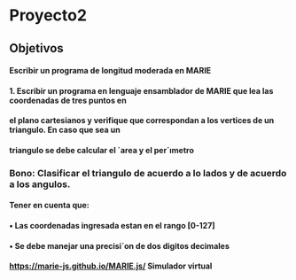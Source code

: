 # Proyecto2

## Objetivos

#### Escribir un programa de longitud moderada en MARIE

#### 1. Escribir un programa en lenguaje ensamblador de MARIE que lea las coordenadas de tres puntos en
#### el plano cartesianos y verifique que correspondan a los vertices de un triangulo. En caso que sea un
#### triangulo se debe calcular el ´area y el per´ımetro

### Bono: Clasificar el triangulo de acuerdo a lo lados y de acuerdo a los angulos.

#### Tener en cuenta que:

#### • Las coordenadas ingresada estan en el rango [0-127]

#### • Se debe manejar una precisi´on de dos digitos decimales

#### https://marie-js.github.io/MARIE.js/ Simulador virtual

